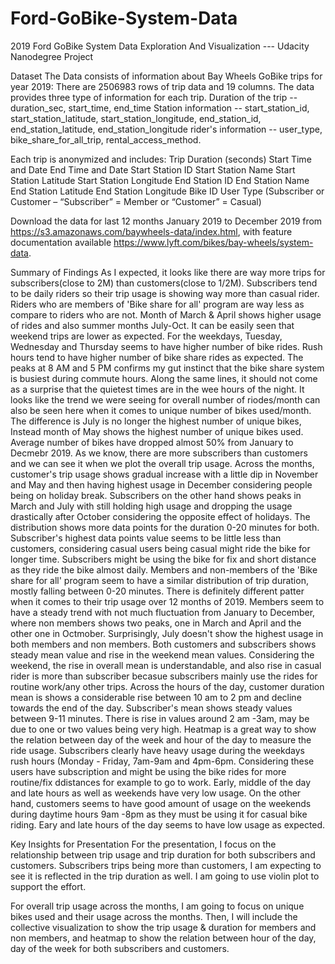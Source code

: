 # Ford-GoBike-System-Data

2019 Ford GoBike System Data Exploration And Visualization --- Udacity Nanodegree Project

Dataset
The Data consists of information about Bay Wheels GoBike trips for year 2019: There are 2506983 rows of trip data and 19 columns. The data provides three type of information for each trip. Duration of the trip -- duration_sec, start_time, end_time Station information -- start_station_id, start_station_latitude, start_station_longitude, end_station_id, end_station_latitude, end_station_longitude rider's information -- user_type, bike_share_for_all_trip, rental_access_method.

Each trip is anonymized and includes: Trip Duration (seconds) Start Time and Date End Time and Date Start Station ID Start Station Name Start Station Latitude Start Station Longitude End Station ID End Station Name End Station Latitude End Station Longitude Bike ID User Type (Subscriber or Customer – “Subscriber” = Member or “Customer” = Casual)

Download the data for last 12 months January 2019 to December 2019 from https://s3.amazonaws.com/baywheels-data/index.html, with feature documentation available https://www.lyft.com/bikes/bay-wheels/system-data.

Summary of Findings
As I expected, it looks like there are way more trips for subscribers(close to 2M) than customers(close to 1/2M). Subscribers tend to be daily riders so their trip usage is showing way more than casual rider. Riders who are members of 'Bike share for all' program are way less as compare to riders who are not. Month of March & April shows higher usage of rides and also summer months July-Oct. It can be easily seen that weekend trips are lower as expected. For the weekdays, Tuesday, Wednesday and Thursday seems to have higher number of bike rides. Rush hours tend to have higher number of bike share rides as expected. The peaks at 8 AM and 5 PM confirms my gut instinct that the bike share system is busiest during commute hours. Along the same lines, it should not come as a surprise that the quietest times are in the wee hours of the night. It looks like the trend we were seeing for overall number of riodes/month can also be seen here when it comes to unique number of bikes used/month. The difference is July is no longer the highest number of unique bikes, Instead month of May shows the highest number of unique bikes used. Average number of bikes have dropped almost 50% from January to Decmebr 2019. As we know, there are more subscribers than customers and we can see it when we plot the overall trip usage. Across the months, customer's trip usage shows gradual increase with a little dip in November and May and then having highest usage in December considering people being on holiday break. Subscribers on the other hand shows peaks in March and July with still holding high usage and dropping the usage drastically after October considering the opposite effect of holidays.
The distribution shows more data points for the duration 0-20 minutes for both. Subscriber's highest data points value seems to be little less than customers, considering casual users being casual might ride the bike for longer time. Subscribers might be using the bike for fix and short distance as they ride the bike almost daily. Members and non-members of the 'Bike share for all' program seem to have a similar distribution of trip duration, mostly falling between 0-20 minutes. There is definitely different patter when it comes to their trip usage over 12 months of 2019. Members seem to have a steady trend with not much fluctuation from January to December, where non members shows two peaks, one in March and April and the other one in Octmober. Surprisingly, July doesn't show the highest usage in both members and non members. Both customers and subscribers shows steady mean value and rise in the weekend mean values. Considering the weekend, the rise in overall mean is understandable, and also rise in casual rider is more than subscriber becasue subscribers mainly use the rides for routine work/any other trips. Across the hours of the day, customer duration mean is shows a considerable rise between 10 am to 2 pm and decline towards the end of the day. Subscriber's mean shows steady values between 9-11 minutes. There is rise in values around 2 am -3am, may be due to one or two values being very high. Heatmap is a great way to show the relation between day of the week and hour of the day to measure the ride usage. Subscribers clearly have heavy usage during the weekdays rush hours (Monday - Friday, 7am-9am and 4pm-6pm. Considering these users have subscription and might be using the bike rides for more routine/fix ddistances for example to go to work. Early, middle of the day and late hours as well as weekends have very low usage. On the other hand, customers seems to have good amount of usage on the weekends during daytime hours 9am -8pm as they must be using it for casual bike riding. Eary and late hours of the day seems to have low usage as expected.

Key Insights for Presentation
For the presentation, I focus on the relationship between trip usage and trip duration for both subscribers and customers. Subscribers trips being more than customers, I am expecting to see it is reflected in the trip duration as well. I am going to use violin plot to support the effort.

For overall trip usage across the months, I am going to focus on unique bikes used and their usage across the months. Then, I will include the collective visualization to show the trip usage & duration for members and non members, and heatmap to show the relation between hour of the day, day of the week for both subscribers and customers.
